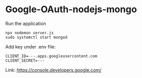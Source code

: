 # Google-OAuth-nodejs-mongo

Run the application

    npx nodemon server.js
    sudo systemctl start mongod

Add key under .env file:

    CLIENT_ID=---.apps.googleusercontent.com
    CLIENT_SECRET=---


Link:
https://console.developers.google.com/

